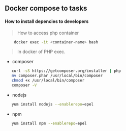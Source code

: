 ## Docker compose to tasks



#### How to install depencies to developers
> How to access php container
```bash
	docker exec -it <container-name> bash
```

> In docker of PHP exec.

 - composer
 ```bash
 	curl -sS https://getcomposer.org/installer | php
 	mv composer.phar /usr/local/bin/composer
	chmod +x /usr/local/bin/composer
	composer -V
 ```
 - nodejs 
 ```bash
 	yum install nodejs --enablerepo=epel
 ```
 - npm 
 ```bash
 	yum install npm --enablerepo=epel
 ```